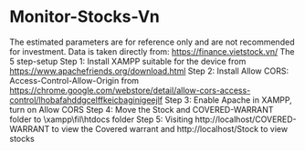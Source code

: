 # Monitor-Stocks-Vn
The estimated parameters are for reference only and are not recommended for investment. Data is taken directly from: https://finance.vietstock.vn/
The 5 step-setup
Step 1: Install XAMPP suitable for the device from https://www.apachefriends.org/download.html
Step 2: Install Allow CORS: Access-Control-Allow-Origin from https://chrome.google.com/webstore/detail/allow-cors-access-control/lhobafahddgcelffkeicbaginigeejlf
Step 3: Enable Apache in XAMPP, turn on Allow CORS
Step 4: Move the Stock and COVERED-WARRANT folder to \xampp\fil\htdocs folder
Step 5: Visiting http://localhost/COVERED-WARRANT to view the Covered warrant and http://localhost/Stock to view stocks



